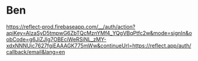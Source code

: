 # Ben

https://reflect-prod.firebaseapp.com/__/auth/action?apiKey=AIzaSyD5tmpwG6ZbTQcMznYMf4_YQgVBqPtfc2w&mode=signIn&oobCode=g6JiZJlg7OBEciWeRSiNL_zMY-xdxNNNUic7627fgiEAAAGK775mWw&continueUrl=https://reflect.app/auth/callback/email&lang=en